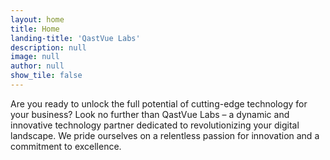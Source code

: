 ```yaml
---
layout: home
title: Home
landing-title: 'QastVue Labs'
description: null
image: null
author: null
show_tile: false
---
```


Are you ready to unlock the full potential of cutting-edge technology for your business? Look no further than QastVue Labs – a dynamic and innovative technology partner dedicated to revolutionizing your digital landscape. We pride ourselves on a relentless passion for innovation and a commitment to excellence.

